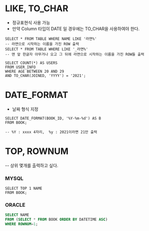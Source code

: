 # LIKE, TO_CHAR
- 정규표현식 사용 가능
- 만약 Column 타입이 DATE 일 경우에는 TO_CHAR을 사용하여야 한다.
```MYSQL
SELECT * FROM TABLE WHERE NAME LIKE '라면%'
-- 라면으로 시작하는 이름을 가진 ROW 출력
SELECT * FROM TABLE WHERE LIKE '_라면%'
-- 맨 앞 한글자 아무거나 오고 그 뒤에 라면으로 시작하는 이름을 가진 ROW들 출력

SELECT COUNT(*) AS USERS
FROM USER_INFO
WHERE AGE BETWEEN 20 AND 29
AND TO_CHAR(JOINED, 'YYYY') = '2021';

```

# DATE_FORMAT
- 날짜 형식 지정

```MYSQL
SELECT DATE_FORMAT(BOOK_ID, '%Y-%m-%d') AS B
FROM BOOK;

-- %Y : xxxx 4자리,  %y : 2021이라면 21만 출력
```

# TOP, ROWNUM
-- 상위 몇개를 출력하고 싶다.
### MYSQL
```MYSQL
SELECT TOP 1 NAME
FROM BOOK;
```
### ORACLE
```SQL
SELECT NAME
FROM (SELECT * FROM BOOK ORDER BY DATETIME ASC)
WHERE ROWNUM=1;
```
